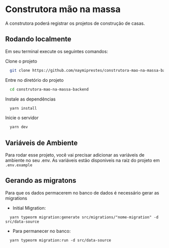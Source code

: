 # Construtora mão na massa

A construtora poderá registrar os projetos de construção de casas.

## Rodando localmente

Em seu terminal execute os seguintes comandos:

Clone o projeto

```bash
  git clone https://github.com/naymiprestes/construtora-mao-na-massa-backend
```

Entre no diretório do projeto

```bash
  cd construtora-mao-na-massa-backend
```

Instale as dependências

```bash
  yarn install
```

Inicie o servidor

```bash
  yarn dev
```

## Variáveis de Ambiente

Para rodar esse projeto, você vai precisar adicionar as variáveis de ambiente no seu .env. As variáveis estão disponiveis na raíz do projeto em `.env.example`

## Gerando as migratons

Para que os dados permacerem no banco de dados é necessário gerar as migrations

- Initial Migration:

```
  yarn typeorm migration:generate src/migrations/"nome-migration" -d src/data-source
```

- Para permanecer no banco:

```
  yarn typeorm migration:run -d src/data-source
```
